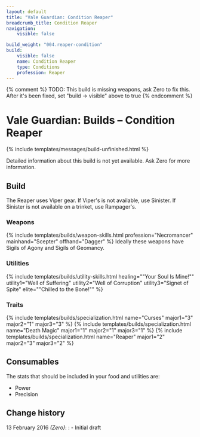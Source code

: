 ```yaml
---
layout: default
title: "Vale Guardian: Condition Reaper"
breadcrumb_title: Condition Reaper
navigation:
    visible: false

build_weight: "004.reaper-condition"
build:
    visible: false
    name: Condition Reaper
    type: Conditions
    profession: Reaper
---
```

{% comment %}
TODO: This build is missing weapons, ask Zero to fix this. After it's been fixed, set "build -> visible" above to true
{% endcomment %}

# Vale Guardian: Builds &ndash; Condition Reaper
{% include templates/messages/build-unfinished.html %}

Detailed information about this build is not yet available. Ask Zero for more information.

## Build
The Reaper uses Viper gear.
If Viper's is not available, use Sinister.
If Sinister is not available on a trinket, use Rampager's.

### Weapons
{% include templates/builds/weapon-skills.html profession="Necromancer" mainhand="Scepter" offhand="Dagger" %}
Ideally these weapons have Sigils of Agony and Sigils of Geomancy.

### Utilities
{% include templates/builds/utility-skills.html healing="&quot;Your Soul Is Mine!&quot;" utility1="Well of Suffering" utility2="Well of Corruption" utility3="Signet of Spite" elite="&quot;Chilled to the Bone!&quot;" %}

### Traits
{% include templates/builds/specialization.html name="Curses" major1="3" major2="1" major3="3" %}
{% include templates/builds/specialization.html name="Death Magic" major1="1" major2="1" major3="1" %}
{% include templates/builds/specialization.html name="Reaper" major1="2" major2="3" major3="2" %}

## Consumables
The stats that should be included in your food and utilities are:

- Power
- Precision

## Change history
13 February 2016 *(Zero)*:
: - Initial draft
